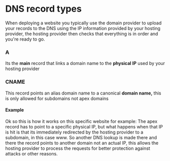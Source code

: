 # DNS record types

When deploying a website you typically use the domain provider to upload your records to the DNS using the IP information provided by your hosting provider, the hosting provider then checks that everything is in order and you're ready to go.
### A
Its the **main** record that links a domain name to the **physical IP** used by your hosting provider
### CNAME
This record points an alias domain name to a canonical **domain name,** this is only allowed for subdomains not apex domains
#### Example
Ok so this is how it works on this specific website for example:
The apex record has to point to a specific physical IP, but what happens when that IP is hit is that its immediately redirected by the hosting provider to a subdomain, in this case www. So another DNS lookup is made there and there the record points to another domain not an actual IP, this allows the hosting provider to process the requests for better protection against attacks or other reasons.



